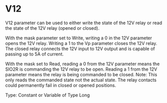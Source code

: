 # V12

V12 parameter can be used to either write the state of the 12V relay or read the state of the 12V relay (opened or closed).

With the mask parameter set to Write, writing a 0 in the 12V parameter opens the 12V relay. Writing a 1 to the Vp parameter closes the 12V relay. The closed relay connects the 12V input to 12V output and is capable of passing up to 5A of current.

With the mask set to Read, reading a 0 from the 12V parameter means the SIO2R is commanding the 12V relay to be open. Reading a 1 from the 12V parameter means the relay is being commanded to be closed. Note: This only reads the commanded state not the actual state. The relay contacts could permanently fail in closed or opened positions.

Type: Constant or Variable of Type Long
